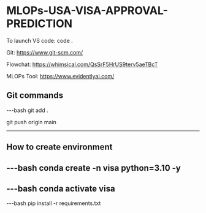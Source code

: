 # MLOPs-USA-VISA-APPROVAL-PREDICTION
To launch VS code: code .

Git: https://www.git-scm.com/

Flowchat: https://whimsical.com/QsSrF5HrUS9terv5aeTBcT

MLOPs Tool: https://www.evidentlyai.com/

## Git commands

---bash
git add .

git push origin main

---

## How to create environment

---bash
conda create -n visa python=3.10 -y
---

---bash
conda activate visa
---

---bash
pip install -r requirements.txt

